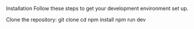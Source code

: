 Installation
Follow these steps to get your development environment set up.

Clone the repository:
git clone <repository-url>
cd <project-directory>
npm install
npm run dev
